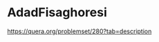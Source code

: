 # AdadFisaghoresi
https://quera.org/problemset/280?tab=description
<?php
$a = (int)readline("enter a number: ");
$b = (int)readline("enter a number: ");
$c = (int)readline("enter a number: ");
if ( $a**2 + $b**2 == $c**2 or $a**2 + $c**2 == $b**2 or $b**2 + $c**2 == $a**2){
	echo "Yes";
}else{
	echo "No";
}
